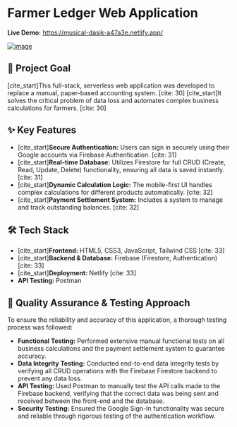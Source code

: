# Farmer Ledger Web Application

**Live Demo:** https://musical-dasik-a47a3e.netlify.app/

[![image](https://user-images.githubusercontent.com/your-username/your-repo/path-to-your-screenshot.png)](https://github.com/Abhinayreddylekkala/Farmer-Ledger-Web-Application/blob/main/Screenshot%202025-08-02%20143830.png?raw=true) 


## 🎯 Project Goal

[cite_start]This full-stack, serverless web application was developed to replace a manual, paper-based accounting system. [cite: 30] [cite_start]It solves the critical problem of data loss and automates complex business calculations for farmers. [cite: 30]

## ✨ Key Features

* [cite_start]**Secure Authentication:** Users can sign in securely using their Google accounts via Firebase Authentication. [cite: 31]
* [cite_start]**Real-time Database:** Utilizes Firestore for full CRUD (Create, Read, Update, Delete) functionality, ensuring all data is saved instantly. [cite: 31]
* [cite_start]**Dynamic Calculation Logic:** The mobile-first UI handles complex calculations for different products automatically. [cite: 32]
* [cite_start]**Payment Settlement System:** Includes a system to manage and track outstanding balances. [cite: 32]

## 🛠️ Tech Stack

* [cite_start]**Frontend:** HTML5, CSS3, JavaScript, Tailwind CSS [cite: 33]
* [cite_start]**Backend & Database:** Firebase (Firestore, Authentication) [cite: 33]
* [cite_start]**Deployment:** Netlify [cite: 33]
* **API Testing:** Postman

## 🧪 Quality Assurance & Testing Approach

To ensure the reliability and accuracy of this application, a thorough testing process was followed:

* **Functional Testing:** Performed extensive manual functional tests on all business calculations and the payment settlement system to guarantee accuracy.
* **Data Integrity Testing:** Conducted end-to-end data integrity tests by verifying all CRUD operations with the Firebase Firestore backend to prevent any data loss.
* **API Testing:** Used Postman to manually test the API calls made to the Firebase backend, verifying that the correct data was being sent and received between the front-end and the database.
* **Security Testing:** Ensured the Google Sign-In functionality was secure and reliable through rigorous testing of the authentication workflow.
